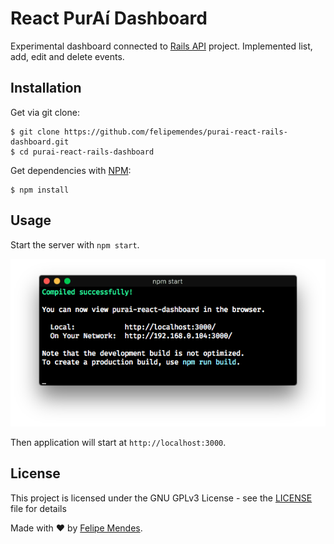 # React PurAí Dashboard
Experimental dashboard connected to [Rails API](https://github.com/felipemendes/purai-rails-api) project. Implemented list, add, edit and delete events.

## Installation
Get via git clone:
```
$ git clone https://github.com/felipemendes/purai-react-rails-dashboard.git
$ cd purai-react-rails-dashboard
```

Get dependencies with [NPM](https://github.com/npm/cli):
```
$ npm install
```

## Usage

Start the server with `npm start`.

![server](/screenshots/server.png "server")

Then application will start at `http://localhost:3000`.

## License
This project is licensed under the GNU GPLv3 License - see the [LICENSE](LICENSE) file for details

Made with :heart: by [Felipe Mendes](https://github.com/felipemendes).

